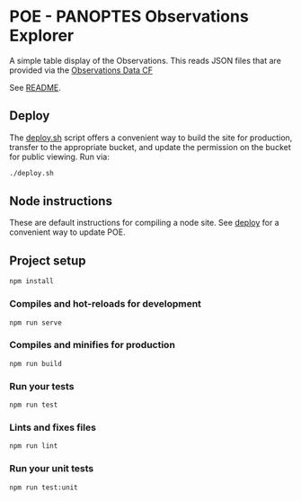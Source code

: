 # POE - PANOPTES Observations Explorer
<a id="observations-explorer"></a>

A simple table display of the Observations. This reads JSON files that are provided
via the [Observations Data CF](#observations-data)

See [README](observations-explorer/README.md).

## Deploy
<a href="#" id="deploy"></a>

The [deploy.sh](deploy.sh) script offers a convenient way to build the site for
production, transfer to the appropriate bucket, and update the permission on the
bucket for public viewing.  Run via:

```bash
./deploy.sh
```

## Node instructions

These are default instructions for compiling a node site. See [deploy](#deploy)
for a convenient way to update POE.

## Project setup
```
npm install
```

### Compiles and hot-reloads for development
```
npm run serve
```

### Compiles and minifies for production
```
npm run build
```

### Run your tests
```
npm run test
```

### Lints and fixes files
```
npm run lint
```

### Run your unit tests
```
npm run test:unit
```
